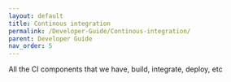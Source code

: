 ```yaml
---
layout: default
title: Continous integration
permalink: /Developer-Guide/Continous-integration/
parent: Developer Guide
nav_order: 5
---
```



All the CI components that we have, build, integrate, deploy, etc 
<!---
## Continuous Integration
The project has continuous integration features:
#### Auto-generation of license
Using the Maven licenses plugin we can autogenerate the copyright headers for each file of the project and also collect
all the third party libraries used by listing the dependencies in pom.xml.

The next instruction will generate all licenses and attach it to the source files.
Warning: It appends more than one time if executed in sequence.
```
mvn -Dthird.party.licenses=true -Dattach.license.header=true generate-resources 
```

There is a small problem and is that in Java the headers for the copyright are added as a JavaDoc, which converts the
headers to a dangling JavaDoc. Is preferred a normal comment. Issuing this command from the same folder as the project
will change them to a normal comment:
```bash
IFS=$'\n'; for j in $(grep -r -I -l .); do sed '1 s|/\*\*|/\*|' -i "$j"; done
```

### GitHub CI
To use a self-hosted runner for your pipelines, you have to run the actionis-runner. Once configured, you can launch the runner in background with:

```shell
./run.sh > actions-runner.out 2> actions-runner.err &
less actions-runner.out
```

-->
